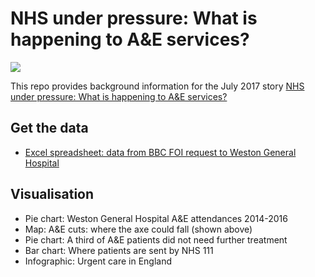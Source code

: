 # NHS under pressure: What is happening to A&amp;E services?

![](https://ichef-1.bbci.co.uk/news/624/cpsprodpb/D75B/production/_96713155_a_-_e_cuts_map_624_v2.png)

This repo provides background information for the July 2017 story [NHS under pressure: What is happening to A&E services?](http://www.bbc.co.uk/news/uk-england-40385343)

## Get the data

* [Excel spreadsheet: data from BBC FOI request to Weston General Hospital](https://github.com/BBC-Data-Unit/A-E-closures/blob/master/Weston%20FOI.xlsx)

## Visualisation

* Pie chart: Weston General Hospital A&E attendances 2014-2016
* Map: A&E cuts: where the axe could fall (shown above)
* Pie chart: A third of A&E patients did not need further treatment
* Bar chart: Where patients are sent by NHS 111
* Infographic: Urgent care in England
